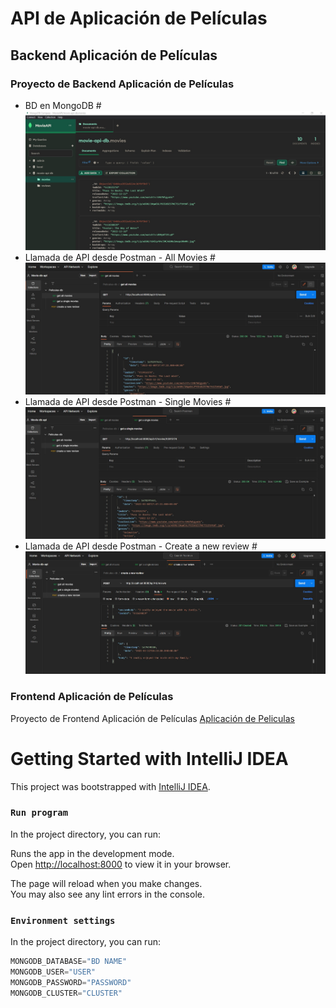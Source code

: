 # API de Aplicación de Películas

## Backend Aplicación de Películas
### Proyecto de Backend Aplicación de Películas

- BD en MongoDB # ![Aplicación de Peliculas](https://raw.githubusercontent.com/vtorresm/movies/main/src/main/resources/static/backend1.jpg)
- Llamada de API desde Postman - All Movies # ![Aplicación de Peliculas](https://raw.githubusercontent.com/vtorresm/movies/main/src/main/resources/static/backend2.jpg)
- Llamada de API desde Postman - Single Movies # ![Aplicación de Peliculas](https://raw.githubusercontent.com/vtorresm/movies/main/src/main/resources/static/backend3.jpg)
- Llamada de API desde Postman - Create a new review # ![Aplicación de Peliculas](https://raw.githubusercontent.com/vtorresm/movies/main/src/main/resources/static/backend4.jpg)

### Frontend Aplicación de Películas

Proyecto de Frontend Aplicación de Películas [Aplicación de Peliculas](https://github.com/vtorresm/my-movies)

# Getting Started with IntelliJ IDEA

This project was bootstrapped with [IntelliJ IDEA](https://www.jetbrains.com/es-es/idea/).

### `Run program`

In the project directory, you can run:

Runs the app in the development mode.\
Open [http://localhost:8000](http://localhost:8000) to view it in your browser.

The page will reload when you make changes.\
You may also see any lint errors in the console.

### `Environment settings`

In the project directory, you can run:

```java
MONGODB_DATABASE="BD NAME"
MONGODB_USER="USER"
MONGODB_PASSWORD="PASSWORD"
MONGODB_CLUSTER="CLUSTER"
```